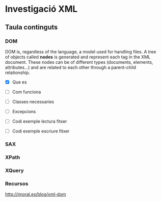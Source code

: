 # Investigació XML

## Taula continguts

### DOM

DOM is, regardless of the language, a model used for handling files. A tree of objects called **nodes** is generated and represent each tag in the XML document. These nodes can be of different types (documents, elements, attributes...) and are related to each other through a parent-child relationship.



-[x] Que es
-[ ] Com funciona
-[ ] Classes necessaries
-[ ] Excepcions
-[ ] Codi exemple lectura fitxer
-[ ] Codi exemple escriure fitxer
 

### SAX





### XPath


### XQuery



### Recursos

http://jmoral.es/blog/xml-dom

